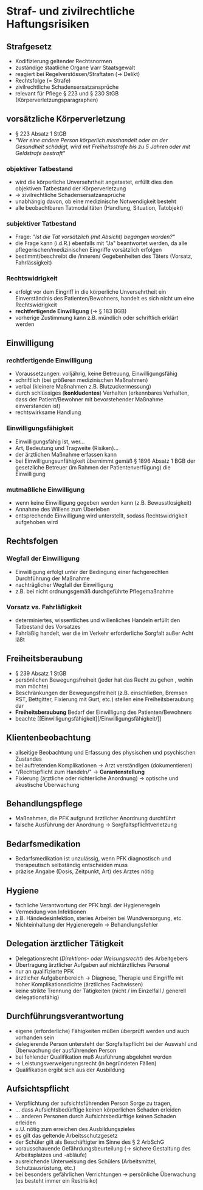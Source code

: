 # Straf- und zivilrechtliche Haftungsrisiken


## Strafgesetz

   - Kodifizierung geltender Rechtsnormen
   - zuständige staatliche Organe \rarr Staatsgewalt
   - reagiert bei Regelverstössen/Straftaten (&rarr; Delikt)
   - Rechtsfolge (= Strafe)
   - zivilrechtliche Schadensersatzansprüche
   - relevant für Pflege &sect; 223 und &sect; 230 StGB (Körperverletzungsparagraphen)

## vorsätzliche Körperverletzung

   - &sect; 223 Absatz 1 StGB
   - *"Wer eine andere Person körperlich misshandelt oder an der Gesundheit schädigt, wird mit Freiheitsstrafe bis zu 5 Jahren oder mit Geldstrafe bestraft"*

### objektiver Tatbestand

   - wird die körperliche Unversehrtheit angetastet, erfüllt dies den objektiven Tatbestand der Körperverletzung
   - &rarr; zivilrechtliche Schadensersatzansprüche
   - unabhängig davon, ob eine medizinische Notwendigkeit besteht
   - alle beobachtbaren Tatmodalitäten (Handlung, Situation, Tatobjekt)

### subjektiver Tatbestand

   - Frage: *"Ist die Tat vorsätzlich (mit Absicht) begangen worden?"*
   - die Frage kann (i.d.R.) ebenfalls mit "Ja" beantwortet werden, da alle pflegerischen/medizinischen Eingriffe vorsätzlich erfolgen
   - bestimmt/beschreibt die /inneren/ Gegebenheiten des Täters (Vorsatz, Fahrlässigkeit)

### Rechtswidrigkeit

   - erfolgt vor dem Eingriff in die körperliche Unversehrtheit ein Einverständnis des Patienten/Bewohners, handelt es sich nicht um eine Rechtswidrigkeit
   - **rechtfertigende Einwilligung** (&rarr; &sect; 183 BGB)
   - vorherige Zustimmung kann z.B. mündlich oder schriftlich erklärt werden

## Einwilligung

### rechtfertigende Einwilligung

   - Voraussetzungen: volljährig, keine Betreuung, Einwilligungsfähig
   - schriftlich (bei größeren medizinischen Maßnahmen)
   - verbal (kleinere Maßnahmen z.B. Blutzuckermessung)
   - durch schlüssiges (**konkludentes**) Verhalten (erkennbares Verhalten, dass der Patient/Bewohner mit bevorstehender Maßnahme einverstanden ist)
   - rechtswirksame Handlung

### Einwilligungsfähigkeit

   - Einwilligungsfähig ist, wer...
   - Art, Bedeutung und Tragweite (Risiken)...
   - der ärztlichen Maßnahme erfassen kann
   - bei Einwilligungsunfähigkeit übernimmt gemäß &sect; 1896 Absatz 1 BGB der gesetzliche Betreuer (im Rahmen der Patientenverfügung) die Einwilligung

### mutmaßliche Einwilligung

   - wenn keine Einwilligung gegeben werden kann (z.B. Bewusstlosigkeit)
   - Annahme des Willens zum Überleben
   - entsprechende Einwilligung wird unterstellt, sodass Rechtswidrigkeit aufgehoben wird

## Rechtsfolgen

### Wegfall der Einwilligung

   - Einwilligung erfolgt unter der Bedingung einer fachgerechten Durchführung der Maßnahme
   - nachträglicher Wegfall der Einwilligung
   - z.B. bei nicht ordnungsgemäß durchgeführte Pflegemaßnahme

### Vorsatz vs. Fahrläßigkeit

   - determiniertes, wissentliches und willenliches Handeln erfüllt den Tatbestand des Vorsatzes
   - Fahrläßig handelt, wer die im Verkehr erforderliche Sorgfalt außer Acht läßt


## Freiheitsberaubung

   - &sect; 239 Absatz 1 StGB
   - pers&ouml;nlichen Bewegungsfreiheit (jeder hat das Recht zu gehen , wohin man möchte)
   - Beschränkungen der Bewegungsfreiheit (z.B. einschließen, Bremsen RST, Bettgitter, Fixierung mit Gurt, etc.) stellen eine Freiheitsberaubung dar
   - **Freiheitsberaubung** Bedarf der Einwilligung des Patienten/Bewohners
   - beachte [[Einwilligungsfähigkeit][/Einwilligungsfähigkeit/]]

## Klientenbeobachtung

   - allseitige Beobachtung und Erfassung des physischen und psychischen Zustandes
   - bei auftretenden Komplikationen &rarr; Arzt verständigen (dokumentieren)
   - "/Rechtspflicht zum Handeln/" &rarr; **Garantenstellung**
   - Fixierung (ärztliche oder richterliche Anordnung) &rarr; optische und akustische Überwachung

## Behandlungspflege

   - Maßnahmen, die PFK aufgrund ärztlicher Anordnung durchführt
   - falsche Ausführung der Anordnung &rarr; Sorgfaltspflichtverletzung

## Bedarfsmedikation

   - Bedarfsmedikation ist unzulässig, wenn PFK diagnostisch und therapeutisch selbständig entscheiden muss
   - präzise Angabe (Dosis, Zeitpunkt, Art) des Arztes nötig

## Hygiene

   - fachliche Verantwortung der PFK bzgl. der Hygieneregeln
   - Vermeidung von Infektionen
   - z.B. Händedesinfektion, steries Arbeiten bei Wundversorgung, etc.
   - Nichteinhaltung der Hygieneregeln &rarr; Behandlungsfehler

## Delegation ärztlicher Tätigkeit

   - Delegationsrecht (*Direktions- oder Weisungsrecht*) des Arbeitgebers
   - Übertragung ärztlicher Aufgaben auf nichtärztliches Personal
   - nur an qualifizierte PFK
   - ärztlicher Aufgabenbereich &rarr; Diagnose, Therapie und Eingriffe mit hoher Komplikationsdichte (ärztliches Fachwissen)
   - keine strikte Trennung der Tätigkeiten (nicht / im Einzelfall / generell delegationsfähig)

## Durchführungsverantwortung

   - eigene (erforderliche) Fähigkeiten müßen überprüft werden und auch vorhanden sein
   - delegierende Person untersteht der Sorgfaltspflicht bei der Auswahl und  &Uuml;berwachung der ausf&uuml;hrenden Person
   - bei fehlender Qualifikation muß Ausführung abgelehnt werden
   - &rarr; Leistungsverweigerungsrecht (in begr&uuml;ndeten F&auml;llen)
   - Qualifikation ergibt sich aus der Ausbildung


## Aufsichtspflicht

   - Verpflichtung der aufsichtsf&uuml;hrenden Person Sorge zu tragen,
   - ... dass Aufsichtsbed&uuml;rftige keinen k&ouml;rperlichen Schaden erleiden
   - ... anderen Personen durch Aufsichtsbed&uuml;rftige keinen Schaden erleiden
   - u.U. n&ouml;tig zum erreichen des Ausbildungszieles
   - es gilt das geltende Arbeitsschutzgesetz
   - der Schüler gilt als Besch&auml;ftigter im Sinne des &sect; 2 ArbSchG
   - vorausschauende Gef&auml;hrdungsbeurteilung (&rarr; sichere Gestaltung des Arbeitsplatzes und -abl&auml;ufe)
   - ausreichende Unterweisung des Schülers (Arbeitsmittel, Schutzausr&uuml;stung, etc.)
   - bei besonders gef&auml;hrlichen Verrichtungen &rarr; pers&ouml;nliche &Uuml;berwachung (es besteht immer ein Restrisiko)